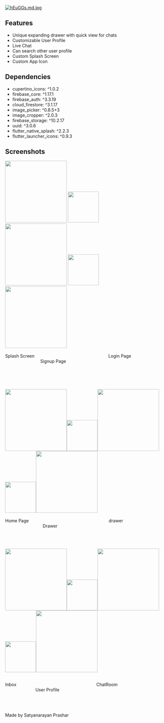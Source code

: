 [![hEuGGs.md.jpg](https://iili.io/hEuGGs.md.jpg)](https://freeimage.host/i/hEuGGs)



## Features

- Unique expanding drawer with quick view for chats
- Customizable User Profile
- Live Chat
- Can search other user profile
- Custom Splash Screen
- Custom App Icon


## Dependencies

  - cupertino_icons: ^1.0.2
  - firebase_core: ^1.17.1
  - firebase_auth: ^3.3.19
  - cloud_firestore: ^3.1.17
  - image_picker: ^0.8.5+3
  - image_cropper: ^2.0.3
  - firebase_storage: ^10.2.17
  - uuid: ^3.0.6
  - flutter_native_splash: ^2.2.3
  - flutter_launcher_icons: ^0.9.3
  
## Screenshots

<img src="https://user-images.githubusercontent.com/100068911/173297716-98d645fb-f342-4a9b-98c8-16e3aa2222b0.jpg" width="200" >    <img src="https://user-images.githubusercontent.com/100068911/173299539-84ef8380-26b2-4227-be20-e50e049142bb.jpg" width="100">     <img src="https://user-images.githubusercontent.com/100068911/173298856-11003af9-84eb-4d02-801c-38772c9dabdd.jpg" width="200">     <img src="https://user-images.githubusercontent.com/100068911/173299539-84ef8380-26b2-4227-be20-e50e049142bb.jpg" width="100">     <img src="https://user-images.githubusercontent.com/100068911/173299023-1d2f566d-07b6-4293-90df-3dc26e56a140.jpg" width="200">
<br><br>
Splash Screen          &nbsp; &nbsp; &nbsp;&nbsp; &nbsp; &nbsp; &nbsp; &nbsp;&nbsp; &nbsp; &nbsp; &nbsp; &nbsp;&nbsp; &nbsp; &nbsp; &nbsp; &nbsp;&nbsp; &nbsp; &nbsp; &nbsp; &nbsp;&nbsp; &nbsp; &nbsp; &nbsp; &nbsp;&nbsp; &nbsp; &nbsp; &nbsp; &nbsp;         Login Page          &nbsp; &nbsp; &nbsp;&nbsp; &nbsp; &nbsp; &nbsp; &nbsp;&nbsp; &nbsp; &nbsp; &nbsp; &nbsp;&nbsp; &nbsp; &nbsp; &nbsp; &nbsp;&nbsp; &nbsp; &nbsp; &nbsp; &nbsp;&nbsp; &nbsp; &nbsp; &nbsp; &nbsp;          Signup Page

<br><br><br><br>
<img src="https://user-images.githubusercontent.com/100068911/173301246-c88126c1-90a4-4ad2-92f5-b7ecc6dd8b65.jpg" width="200"><img src="https://user-images.githubusercontent.com/100068911/173299539-84ef8380-26b2-4227-be20-e50e049142bb.jpg" width="100"><img src="https://user-images.githubusercontent.com/100068911/173301411-79ba59fc-99d0-45e9-a573-536f067f323e.jpg" width="200"><img src="https://user-images.githubusercontent.com/100068911/173299539-84ef8380-26b2-4227-be20-e50e049142bb.jpg" width="100"><img src="https://user-images.githubusercontent.com/100068911/173301505-9cfb1180-fef2-4596-b2d9-161e4560da20.jpg" width="200"> <br><br>
Home Page          &nbsp;&nbsp; &nbsp; &nbsp; &nbsp; &nbsp;&nbsp; &nbsp; &nbsp; &nbsp; &nbsp;&nbsp; &nbsp; &nbsp; &nbsp; &nbsp;&nbsp; &nbsp; &nbsp; &nbsp; &nbsp;&nbsp; &nbsp; &nbsp; &nbsp; &nbsp;&nbsp; &nbsp; &nbsp; &nbsp; &nbsp;&nbsp; &nbsp; &nbsp; &nbsp; &nbsp;         drawer          &nbsp; &nbsp; &nbsp; &nbsp; &nbsp;&nbsp; &nbsp; &nbsp; &nbsp; &nbsp;&nbsp; &nbsp; &nbsp; &nbsp; &nbsp;&nbsp; &nbsp; &nbsp; &nbsp; &nbsp;&nbsp; &nbsp; &nbsp; &nbsp; &nbsp;&nbsp; &nbsp; &nbsp; &nbsp; &nbsp;&nbsp; &nbsp; &nbsp;          Drawer<br><br><br><br>


<img src="https://user-images.githubusercontent.com/100068911/173305171-229cfda4-0d5f-4b0f-a0f4-afa1066a5779.jpg" width="200"><img src="https://user-images.githubusercontent.com/100068911/173299539-84ef8380-26b2-4227-be20-e50e049142bb.jpg" width="100"><img src="https://user-images.githubusercontent.com/100068911/173305496-2095616d-ad86-449a-a2f2-b1cb55c9cd3b.jpg" width="200"><img src="https://user-images.githubusercontent.com/100068911/173299539-84ef8380-26b2-4227-be20-e50e049142bb.jpg" width="100"><img src="https://user-images.githubusercontent.com/100068911/173305736-2a19135e-f071-491d-8216-f833ded1fe21.jpg" width="200"> <br><br>

Inbox         &nbsp;&nbsp; &nbsp; &nbsp; &nbsp; &nbsp;&nbsp; &nbsp; &nbsp; &nbsp; &nbsp;&nbsp; &nbsp; &nbsp; &nbsp; &nbsp;&nbsp; &nbsp; &nbsp; &nbsp; &nbsp;&nbsp; &nbsp; &nbsp; &nbsp; &nbsp;&nbsp; &nbsp; &nbsp; &nbsp; &nbsp;&nbsp; &nbsp; &nbsp; &nbsp; &nbsp;         ChatRoom          &nbsp; &nbsp; &nbsp; &nbsp; &nbsp;&nbsp; &nbsp; &nbsp; &nbsp; &nbsp;&nbsp; &nbsp; &nbsp; &nbsp; &nbsp;&nbsp; &nbsp; &nbsp; &nbsp; &nbsp;&nbsp; &nbsp; &nbsp; &nbsp; &nbsp;&nbsp; &nbsp; &nbsp; &nbsp; &nbsp;&nbsp; &nbsp; &nbsp;          User Profile
<br><br><br><br>

Made by Satyanarayan Prashar


